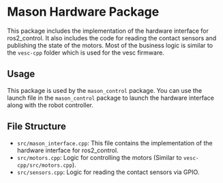 # Mason Hardware Package

This package includes the implementation of the hardware interface for ros2_control. It also includes the code for reading the contact sensors and publishing the state of the motors. Most of the business logic is similar to the `vesc-cpp` folder which is used for the vesc firmware.

## Usage

This package is used by the `mason_control` package. You can use the launch file in the `mason_control` package to launch the hardware interface along with the robot controller.

## File Structure

- `src/mason_interface.cpp`: This file contains the implementation of the hardware interface for ros2_control.
- `src/motors.cpp`: Logic for controlling the motors (Similar to `vesc-cpp/src/motors.cpp`).
- `src/sensors.cpp`: Logic for reading the contact sensors via GPIO.